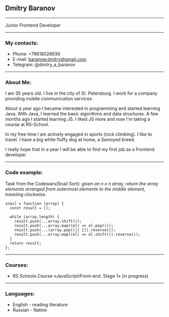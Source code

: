 

## **Dmitry Baranov**

---

Junior Frontend Developer

---

### **My contacts:** 
* Phone: +79618026939
* E-mail: baranow.dmitry@gmail.com
* Telegram: @dmitry_a_baranov

---

### **About Me:**
I am 35 years old. I live in the city of St. Petersburg. I work for a company providing mobile communication services.

About a year ago I became interested in programming and started learning Java. With Java, I learned the basic algorithms and data structures. A few months ago I started learning JS. I liked JS more and now I'm taking a course at RS-School.

In my free time I am actively engaged in sports (rock climbing). I like to travel. I have a big white fluffy dog at home, a Samoyed breed.

I really hope that in a year I will be able to find my first job as a Frontend developer

---

### **Code example:** 
Task from the Codewars(Snail Sort): _given an n x n array, return the array elements arranged from outermost elements to the middle element, traveling clockwise._
```
snail = function (array) {
  const result = [];

  while (array.length) {
    result.push(...array.shift());
    result.push(...array.map((el) => el.pop()));
    result.push(...(array.pop()|| []).reverse());
    result.push(...array.map((el) => el.shift()).reverse());
  }
  return result;
};

```
---

### **Courses:**

* RS Schools Course «JavaScript/Front-end. Stage 1» (in progress)

---

### **Languages:**

* English - reading literature
* Russian - Native